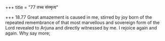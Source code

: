 +++
title = "77 तच्च संस्मृत्य"

+++
18.77 Great amazement is caused in me, stirred by joy born of the
repeated remembrance of that most marvellous and sovereign form of the
Lord revealed to Arjuna and directly witnessed by me. I rejoice again
and again. Why say more;
